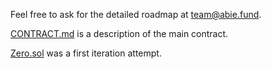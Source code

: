Feel free to ask for the detailed roadmap at [team@abie.fund](mailto:team@abie.fund).

[CONTRACT.md](https://github.com/AbieFund/contracts/blob/master/CONTRACT.md) is a description of the main contract.

[Zero.sol](https://github.com/AbieFund/contracts/blob/master/Zero.sol) was a first iteration attempt.

